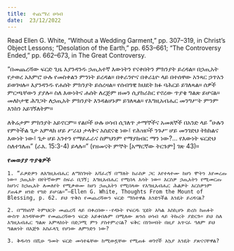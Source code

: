 ```yaml
---
title:  ተጨማሪ ሀሳብ
date:  23/12/2022
---
```


Read Ellen G. White, “Without a Wedding Garment,” pp. 307–319, in Christ’s Object Lessons; “Desolation of the Earth,” pp. 653–661; “The Controversy Ended,” pp. 662–673, in The Great Controversy.

“በመጨረሻው ፍርድ ጊዜ እያንዳንዱ ኃጢአተኛ እውነትን የናቀበትን ምክንያት ይረዳል። በኃጢአት የታወረ አእምሮ ሁሉ የመስቀልን ምንነት ይረዳል። በቀራንዮና በቀራኒዮ ላይ በተሰዋው አንጻር ኃጥአን ይወገዛሉ። እያንዳንዱ የሐሰት ምክንያት ይሰረዛል። የሰብዓዊ ክህደት ክፉ ባሕርይ  ይገለጻል። ሰዎች ምርጫቸውን ያያሉ። ስለ እውነትና ሐሰት ለረጅም ዘመን ሲያከራክር የኖረው ጥያቄ ግልጽ ይሆናል። መለኮታዊ ሕግጋት ለኃጢአት ምክንያት እንዳልሆኑም ይገለጻል። የእግዚአብሔር መንግሥት ምንም እንከን አይገኝለትም።

ለቅሬታም ምክንያት አይኖርም። የልቦች ሁሉ ሀሳብ ሲገለጥ ታማኞችና አመጸኞች በአንድ ላይ “ሁሉን የምትችል ጌታ አምላክ ሆይ ሥራህ ታላቅና አስደናቂ ነው፤ የሕዝቦች ንጉሥ ሆይ መንገድህ ትክክልና እውነት ነው፤ ጌታ ሆይ አንተን የማይፈራና ስምህንም የማያከብር ማን ነው?... የእውነት ፍርድህ ስለተገለጠ” (ራእ. 15:3-4) ይላሉ።” (የዘመናት ምኞት [አማርኛው ትርጉም] ገጽ 43)።

**የመወያያ ጥያቄዎች**

`1. “ፈቃድዎን ለእግዚአብሔር ለማስገዛት አሻፈረኝ በማለት ከራስዎ ጋር እየተላተሙ ከሆነ ሞትን እየመረጡ ነው። ኃጢአት በየትኛውም ስፍራ ቢገኝ; እግዚአብሔር የሚበላ እሳት ነው። እርስዎ ኃጢአትን የሚመርጡ ከሆነና ከኃጢአት ለመለየት የሚቃወሙ ከሆነ ኃጢአትን የሚበላው የእግዚአብሔር ሕልዎት እርስዎንም ያጠፋዎ ዘንድ የግድ ይሆናል።”—Ellen G. White, Thoughts From the Mount of Blessing, p. 62. ይህ ጥቅስ የመጨረሻውን ፍርድ ማስተዋል እንድንችል እንዴት ይረዳናል?`

`2. በማክሰኞ ትምህርት መጨረሻ ላይ በቀረበው--የዳኑት የፍርዱ ሂደት አካል እስኪሆኑ ድረስ ከጠፉት ውስጥ አንዳቸውም የመጨረሻውን ፍርድ አይቀበሉም በሚለው ጽንሰ ሀሳብ ላይ ትኩረት ያድርጉ። ይህ ስለ እግዚአብሔር ግልጽ አምላክነት በድጋሚ ምን ያስተምረናል? ፍቅር በነገሠበት በዚያ አጥናፈ ዓለም ይህ ግልጽነት በእጅጉ አስፈላጊ የሆነው ለምንድን ነው?`

`3. ቅዱሳን በሺሁ ዓመት ፍርድ መሳተፋቸው ከሚወዷቸው የሚጠፉ ወገኖች አኳያ እንዴት ያጽናናቸዋል?`